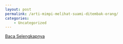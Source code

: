 ```yaml
---
layout: post
permalink: /arti-mimpi-melihat-suami-ditembak-orang/
categories:
    - Uncategorized
---
```


[Baca Selengkapnya](/10)